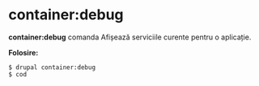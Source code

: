 # container:debug
**container:debug** comanda Afișează serviciile curente pentru o aplicație.

**Folosire:**
```
$ drupal container:debug 
$ cod  
```

